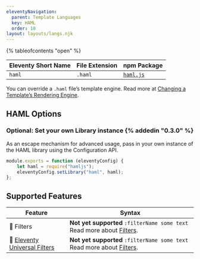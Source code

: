 ```yaml
---
eleventyNavigation:
  parent: Template Languages
  key: HAML
  order: 10
layout: layouts/langs.njk
---
```


{% tableofcontents "open" %}

| Eleventy Short Name | File Extension | npm Package                                |
| ------------------- | -------------- | ------------------------------------------ |
| `haml`              | `.haml`        | [`haml.js`](https://github.com/tj/haml.js) |

You can override a `.haml` file’s template engine. Read more at [Changing a Template’s Rendering Engine](/docs/languages/).

## HAML Options

### Optional: Set your own Library instance {% addedin "0.3.0" %}

As an escape mechanism for advanced usage, pass in your own instance of the HAML library using the Configuration API.

```js
module.exports = function (eleventyConfig) {
	let haml = require("hamljs");
	eleventyConfig.setLibrary("haml", haml);
};
```

## Supported Features

| Feature                                                           | Syntax                                                                                   |
| ----------------------------------------------------------------- | ---------------------------------------------------------------------------------------- |
| 🚫 Filters                                                        | **Not yet supported** `:filterName some text` Read more about [Filters](/docs/filters/). |
| 🚫 [Eleventy Universal Filters](/docs/filters/#universal-filters) | **Not yet supported** `:filterName some text` Read more about [Filters](/docs/filters/). |
